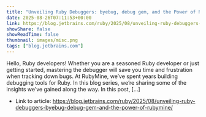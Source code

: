 ```yaml
---
title: "Unveiling Ruby Debuggers: byebug, debug gem, and the Power of RubyMine"
date: 2025-08-26T07:11:53+00:00
link: https://blog.jetbrains.com/ruby/2025/08/unveiling-ruby-debuggers-byebug-debug-gem-and-the-power-of-rubymine/
showShare: false
showReadTime: false
thumbnail: images/misc.png
tags: ["blog.jetbrains.com"]
---
```

Hello, Ruby developers! Whether you are a seasoned Ruby developer or just getting started, mastering the debugger will save you time and frustration when tracking down bugs. At RubyMine, we’ve spent years building debugging tools for Ruby. In this blog series, we’re sharing some of the insights we’ve gained along the way. In this post, […]

- Link to article: https://blog.jetbrains.com/ruby/2025/08/unveiling-ruby-debuggers-byebug-debug-gem-and-the-power-of-rubymine/